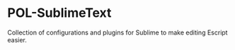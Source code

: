 # POL-SublimeText
Collection of configurations and plugins for Sublime to make editing Escript easier.

